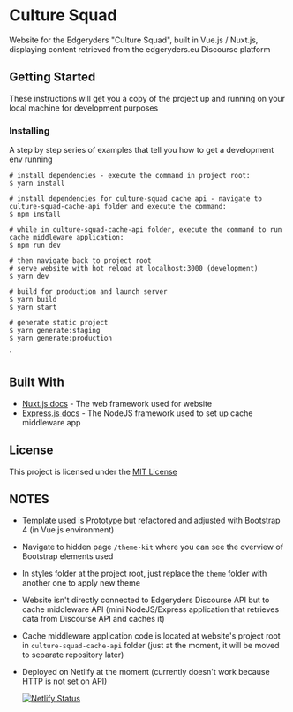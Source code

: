 # Culture Squad

Website for the Edgeryders "Culture Squad", built in Vue.js / Nuxt.js, displaying content retrieved from the edgeryders.eu Discourse platform

## Getting Started

These instructions will get you a copy of the project up and running on your local machine for development purposes

### Installing

A step by step series of examples that tell you how to get a development env running

```
# install dependencies - execute the command in project root:
$ yarn install

# install dependencies for culture-squad cache api - navigate to culture-squad-cache-api folder and execute the command:
$ npm install

# while in culture-squad-cache-api folder, execute the command to run cache middleware application:
$ npm run dev

# then navigate back to project root
# serve website with hot reload at localhost:3000 (development)
$ yarn dev

# build for production and launch server
$ yarn build
$ yarn start

# generate static project
$ yarn generate:staging
$ yarn generate:production
```
`

## Built With

* [Nuxt.js docs](https://nuxtjs.org) - The web framework used for website
* [Express.js docs](https://expressjs.com/) - The NodeJS framework used to set up cache middleware app


## License

This project is licensed under the [MIT License](https://choosealicense.com/licenses/mit/) 

## NOTES

* Template used is [Prototype](https://pixelarity.com/prototype) but refactored and adjusted with Bootstrap 4 (in Vue.js environment)
* Navigate to hidden page ``/theme-kit`` where you can see the overview of Bootstrap elements used 
* In styles folder at the project root, just replace the ``theme`` folder with another one to apply new theme
* Website isn't directly connected to Edgeryders Discourse API but to cache middleware API (mini NodeJS/Express application that retrieves data from Discourse API and caches it)
* Cache middleware application code is located at website's project root in ``culture-squad-cache-api`` folder (just at the moment, it will be moved to separate repository later)
* Deployed on Netlify at the moment (currently doesn't work because HTTP is not set on API)

  [![Netlify Status](https://api.netlify.com/api/v1/badges/7acfae5b-412d-4ab6-ba31-2dca8be8762e/deploy-status)](https://app.netlify.com/sites/culturesquad-dev-test/deploys)
